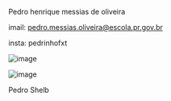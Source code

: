 Pedro henrique messias de oliveira



imail: pedro.messias.oliveira@escola.pr.gov.br 



insta: pedrinhofxt















![image](https://user-images.githubusercontent.com/107414317/185671325-83cc9e9f-a489-4271-93a9-036936109bfd.png)




![image](https://user-images.githubusercontent.com/107414317/185671437-d13289e5-6cf1-4c9b-9b31-edee50639534.png)











Pedro Shelb
